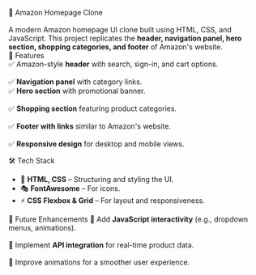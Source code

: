 🛒 Amazon Homepage Clone<br>
<br> 
A modern Amazon homepage UI clone built using HTML, CSS, and JavaScript. This project replicates the **header, navigation panel, hero section, shopping categories, and footer** of Amazon's website.
<br> 
🚀 Features<br>
✅ Amazon-style **header** with search, sign-in, and cart options.<br>  
✅ **Navigation panel** with category links.<br>
✅ **Hero section** with promotional banner.<br>  
✅ **Shopping section** featuring product categories.<br>  
✅ **Footer with links** similar to Amazon's website.<br>  
✅ **Responsive design** for desktop and mobile views.<br>  

🛠 Tech Stack
- 🎨 **HTML, CSS** – Structuring and styling the UI.<br>   
- 🎭 **FontAwesome** – For icons.<br>   
- ⚡ **CSS Flexbox & Grid** – For layout and responsiveness.<br>   

📌 Future Enhancements
🔹 Add **JavaScript interactivity** (e.g., dropdown menus, animations).<br>   
🔹 Implement **API integration** for real-time product data.<br>   
🔹 Improve animations for a smoother user experience.<br>  
